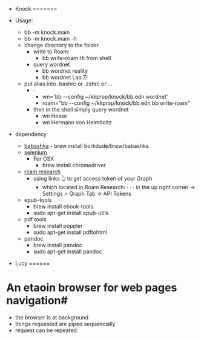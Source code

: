 - Knock
=======

- Usage:
    - bb -m knock.main
    - bb -m knock.main -h
    - change directory to the folder
        - write to Roam:
            - bb write-roam Hi from shell
        - query wordnet
            - bb wordnet reality
            - bb wordnet Lao Zi
    - put alias into .bashrc or .zshrc or ...
        - · 
            - wn='bb --config ~/kkprop/knock/bb.edn wordnet'
            - roam="bb --config ~/kkprop/knock/bb.edn bb write-roam"
        - then in the shell simply query wordnet 
            - wn Hesse
            - wn Hermann von Helmholtz 
- dependency
    - [babashka](https://github.com/babashka/babashka/releases)
            - brew install borkdude/brew/babashka
    - [selenium](https://www.selenium.dev/)
        - For OSX
            - brew install chromedriver
    - [roam research](https://relemma-git-feat-frontdesk.roamresearch.com/)
        - using links 👆 to get access token of your Graph
          - which located in Roam Research: · · · in the up right corner -> Settings > Graph Tab -> API Tokens
    - epub-tools
        - brew install ebook-tools
        - sudo apt-get install epub-utils
    - pdf tools
        - brew install poppler 
        - sudo apt-get install pdftohtml
    - pandoc
        - brew install pandoc
        - sudo apt-get install pandoc

- Lucy
======

# An etaoin browser for web pages navigation#
  * the browser is at background
  * things requested are piped sequencially
  * request can be repeated.
  

